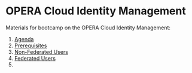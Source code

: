# OPERA Cloud Identity Management

Materials for bootcamp on the OPERA Cloud Identity Management:

1. [Agenda](bootcamp-agenda.md)
2. [Prerequisites](prerequisites.md)
3. [Non-Federated Users](non-federated.md)
4. [Federated Users](federated.md)
5. 
